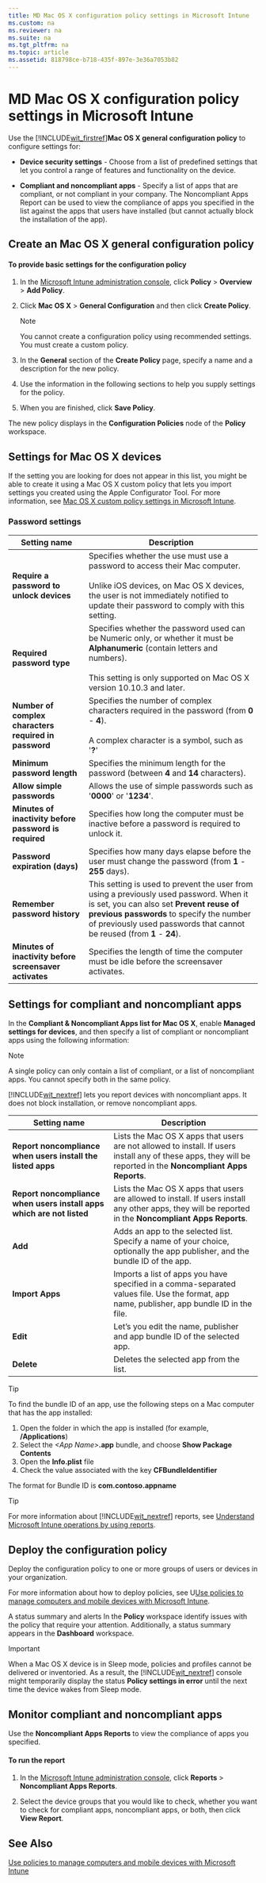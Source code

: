 ```yaml
---
title: MD Mac OS X configuration policy settings in Microsoft Intune
ms.custom: na
ms.reviewer: na
ms.suite: na
ms.tgt_pltfrm: na
ms.topic: article
ms.assetid: 818798ce-b718-435f-897e-3e36a7053b82
---
```

# MD Mac OS X configuration policy settings in Microsoft Intune
Use the [!INCLUDE[wit_firstref](../Token/wit_firstref_md.md)]**Mac OS X general configuration policy** to configure settings for:

-   **Device security settings** - Choose from a list of predefined settings that let you control a range of features and functionality on the device.

-   **Compliant and noncompliant apps** - Specify a list of apps that are compliant, or not compliant in your company. The Noncompliant Apps Report can be used to view the compliance of apps you specified in the list against the apps that users have installed (but cannot actually block the installation of the app).

## Create an Mac OS X general configuration policy

#### To provide basic settings for the configuration policy

1.  In the [Microsoft Intune administration console](https://manage.microsoft.com), click **Policy** &gt; **Overview** &gt; **Add Policy**.

2.  Click **Mac OS X** &gt; **General Configuration** and then click **Create Policy**.

    > [!NOTE]
    > You cannot create a configuration policy using recommended settings. You must create a custom policy.

3.  In the **General** section of the **Create Policy** page, specify a name and a description for the new policy.

4.  Use the information in the following sections to help you supply settings for the policy.

5.  When you are finished, click **Save Policy**.

The new policy displays in the **Configuration Policies** node of the **Policy** workspace.

## Settings for Mac OS X devices
If the setting you are looking for does not appear in this list, you might be able to create it using a Mac OS X custom policy that lets you import settings you created using the Apple Configurator Tool. For more information, see [Mac OS X custom policy settings in Microsoft Intune](../Topic/Mac_OS_X_custom_policy_settings_in_Microsoft_Intune.md).

### Password settings

|Setting name|Description|
|----------------|---------------|
|**Require a password to unlock devices**|Specifies whether the use must use a password to access their Mac computer.<br /><br />Unlike iOS devices, on Mac OS X devices, the user is not immediately notified to update their password to comply with this setting.|
|**Required password type**|Specifies whether the password used can be Numeric only, or whether it must be **Alphanumeric** (contain letters and numbers).<br /><br />This setting is only supported on Mac OS X version 10.10.3 and later.|
|**Number of complex characters required in password**|Specifies the number of complex characters required in the password (from **0** - **4**).<br /><br />A complex character is a symbol, such as '**?**'|
|**Minimum password length**|Specifies the minimum length for the password (between **4** and **14** characters).|
|**Allow simple passwords**|Allows the use of simple passwords such as '**0000**' or '**1234**'.|
|**Minutes of inactivity before password is required**|Specifies how long the computer must be inactive before a password is required to unlock it.|
|**Password expiration (days)**|Specifies how many days elapse before the user must change the password (from **1** - **255** days).|
|**Remember password history**|This setting is used to prevent the user from using a previously used password. When it is set, you can also set **Prevent reuse of previous passwords** to specify the number of previously used passwords that cannot be reused (from **1** - **24**).|
|**Minutes of inactivity before screensaver activates**|Specifies the length of time the computer must be idle before the screensaver activates.|

## Settings for compliant and noncompliant apps
In the **Compliant &amp; Noncompliant Apps list for Mac OS X**, enable **Managed settings for devices**, and then specify a list of compliant or noncompliant apps using the following information:

> [!NOTE]
> A single policy can only contain a list of compliant, or a list of noncompliant apps. You cannot specify both in the same policy.
> 
> [!INCLUDE[wit_nextref](../Token/wit_nextref_md.md)] lets you report devices with noncompliant apps. It does not block installation, or remove noncompliant apps.

|Setting name|Description|
|----------------|---------------|
|**Report noncompliance when users install the listed apps**|Lists the Mac OS X apps that users are not allowed to install. If users install any of these apps, they will be reported in the **Noncompliant Apps Reports**.|
|**Report noncompliance when users install apps which are not listed**|Lists the Mac OS X apps that users are allowed to install. If users install any other apps, they will be reported in the **Noncompliant Apps Reports**.|
|**Add**|Adds an app to the selected list. Specify a name of your choice, optionally the app publisher, and the  bundle ID of the app.|
|**Import Apps**|Imports a list of apps you have specified in a comma-separated values file. Use the format, app name, publisher, app bundle ID in the file.|
|**Edit**|Let’s you edit the name, publisher and app bundle ID of the selected app.|
|**Delete**|Deletes the selected app from the list.|
> [!TIP]
> To find the bundle ID of an app, use the following steps on a Mac computer that has the app installed:
> 
> 1.  Open the folder in which the app is installed (for example, **/Applications**)
> 2.  Select the *&lt;App Name&gt;***.app** bundle, and choose **Show Package Contents**
> 3.  Open the **Info.plist** file
> 4.  Check the value associated with the key **CFBundleIdentifier**
> 
> The format for Bundle ID is **com.contoso.appname**

> [!TIP]
> For more information about [!INCLUDE[wit_nextref](../Token/wit_nextref_md.md)] reports, see [Understand Microsoft Intune operations by using reports](../Topic/Understand_Microsoft_Intune_operations_by_using_reports.md).

## Deploy the configuration policy
Deploy the configuration policy to one or more groups of users or devices in your organization.

For more information about how to deploy policies, see U[Use policies to manage computers and mobile devices with Microsoft Intune](../Topic/Use_policies_to_manage_computers_and_mobile_devices_with_Microsoft_Intune.md).

A status summary and alerts In the **Policy** workspace identify issues with the policy that require your attention. Additionally, a status summary appears in the **Dashboard** workspace.

> [!IMPORTANT]
> When a Mac OS X device is in Sleep mode, policies and profiles cannot be delivered or inventoried. As a result, the [!INCLUDE[wit_nextref](../Token/wit_nextref_md.md)] console might temporarily display the status **Policy settings in error** until the next time the device wakes from Sleep mode.

## Monitor compliant and noncompliant apps
Use the **Noncompliant Apps Reports** to view the compliance of apps you specified.

#### To run the report

1.  In the [Microsoft Intune administration console](https://manage.microsoft.com), click **Reports** &gt; **Noncompliant Apps Reports**.

2.  Select the device groups that you would like to check, whether you want to check for compliant apps, noncompliant apps, or both, then click **View Report**.

## See Also
[Use policies to manage computers and mobile devices with Microsoft Intune](../Topic/Use_policies_to_manage_computers_and_mobile_devices_with_Microsoft_Intune.md)

